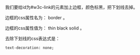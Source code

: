我们要给id为#w3c-link的元素加上边框，颜色标黑，把下划线去掉。

边框的css属性名为： border 。

边框的css属性值为： thin black solid 。

去除下划线的css表达式是：        

    text-decoration: none;


